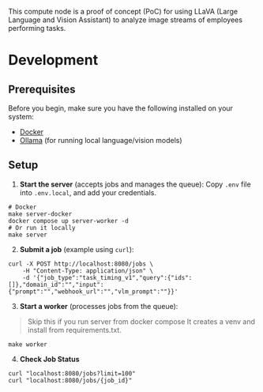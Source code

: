 This compute node is a proof of concept (PoC) for using LLaVA (Large Language and Vision Assistant) to analyze image streams of employees performing tasks.

# Development

## Prerequisites

Before you begin, make sure you have the following installed on your system:

- [Docker](https://docs.docker.com/get-docker/)
- [Ollama](https://ollama.com/download) (for running local language/vision models)

## Setup

1. **Start the server** (accepts jobs and manages the queue):
Copy `.env` file into `.env.local`, and add your credentials.
```
# Docker
make server-docker
docker compose up server-worker -d
# Or run it locally
make server
```

2. **Submit a job** (example using `curl`):
```
curl -X POST http://localhost:8080/jobs \
    -H "Content-Type: application/json" \
    -d '{"job_type":"task_timing_v1","query":{"ids": []},"domain_id":"","input":{"prompt":"","webhook_url":"","vlm_prompt":""}}'
```

3. **Start a worker** (processes jobs from the queue):
> Skip this if you run server from docker compose
It creates a venv and install from requirements.txt.
```
make worker
```

4. **Check Job Status**
```
curl "localhost:8080/jobs?limit=100"
curl "localhost:8080/jobs/{job_id}"
```
